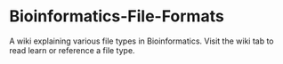 # Bioinformatics-File-Formats
A wiki explaining various file types in Bioinformatics. Visit the wiki tab to read learn or reference a file type.
